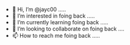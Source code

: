 - 👋 Hi, I’m @jayc00 .....
- 👀 I’m interested in foing back .....
- 🌱 I’m currently learning foing back .....
- 💞️ I’m looking to collaborate on foing back ....
- 📫 How to reach me foing back .....

<!---
jayc00/jayc00 is a ✨ special ✨ repository because its `README.md` (this file) appears on your GitHub profile.
You can click the Preview link to take a look at your changes.
--->
